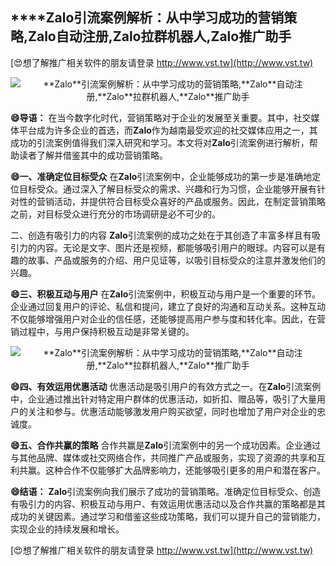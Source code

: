 ## ****Zalo**引流案例解析：从中学习成功的营销策略,**Zalo**自动注册,**Zalo**拉群机器人,**Zalo**推广助手**

[😍想了解推广相关软件的朋友请登录 http://www.vst.tw](http://www.vst.tw)

 <center><img src="https://vst.tw/MP4/tuiguang/png/2.png" alt="**Zalo**引流案例解析：从中学习成功的营销策略,**Zalo**自动注册,**Zalo**拉群机器人,**Zalo**推广助手"></center>

**😄导语：**
在当今数字化时代，营销策略对于企业的发展至关重要。其中，社交媒体平台成为许多企业的首选，而**Zalo**作为越南最受欢迎的社交媒体应用之一，其成功的引流案例值得我们深入研究和学习。本文将对**Zalo**引流案例进行解析，帮助读者了解并借鉴其中的成功营销策略。

**😄一、准确定位目标受众**
在**Zalo**引流案例中，企业能够成功的第一步是准确地定位目标受众。通过深入了解目标受众的需求、兴趣和行为习惯，企业能够开展有针对性的营销活动，并提供符合目标受众喜好的产品或服务。因此，在制定营销策略之前，对目标受众进行充分的市场调研是必不可少的。

二、创造有吸引力的内容
**Zalo**引流案例的成功之处在于其创造了丰富多样且有吸引力的内容。无论是文字、图片还是视频，都能够吸引用户的眼球。内容可以是有趣的故事、产品或服务的介绍、用户见证等，以吸引目标受众的注意并激发他们的兴趣。

**😄三、积极互动与用户**
在**Zalo**引流案例中，积极互动与用户是一个重要的环节。企业通过回复用户的评论、私信和提问，建立了良好的沟通和互动关系。这种互动不仅能够增强用户对企业的信任感，还能够提高用户参与度和转化率。因此，在营销过程中，与用户保持积极互动是非常关键的。

 <center><img src="https://vst.tw/MP4/tuiguang/png/0.png" alt="**Zalo**引流案例解析：从中学习成功的营销策略,**Zalo**自动注册,**Zalo**拉群机器人,**Zalo**推广助手"></center>

**😄四、有效运用优惠活动**
优惠活动是吸引用户的有效方式之一。在**Zalo**引流案例中，企业通过推出针对特定用户群体的优惠活动，如折扣、赠品等，吸引了大量用户的关注和参与。优惠活动能够激发用户购买欲望，同时也增加了用户对企业的忠诚度。

**😄五、合作共赢的策略**
合作共赢是**Zalo**引流案例中的另一个成功因素。企业通过与其他品牌、媒体或社交网络合作，共同推广产品或服务，实现了资源的共享和互利共赢。这种合作不仅能够扩大品牌影响力，还能够吸引更多的用户和潜在客户。

**😄结语：**
**Zalo**引流案例向我们展示了成功的营销策略。准确定位目标受众、创造有吸引力的内容、积极互动与用户、有效运用优惠活动以及合作共赢的策略都是其成功的关键因素。通过学习和借鉴这些成功策略，我们可以提升自己的营销能力，实现企业的持续发展和增长。

[😍想了解推广相关软件的朋友请登录 http://www.vst.tw](http://www.vst.tw)



